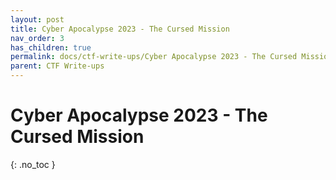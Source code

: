```yaml
---
layout: post
title: Cyber Apocalypse 2023 - The Cursed Mission
nav_order: 3
has_children: true
permalink: docs/ctf-write-ups/Cyber Apocalypse 2023 - The Cursed Mission
parent: CTF Write-ups
---
```


# Cyber Apocalypse 2023 - The Cursed Mission
{: .no_toc }
